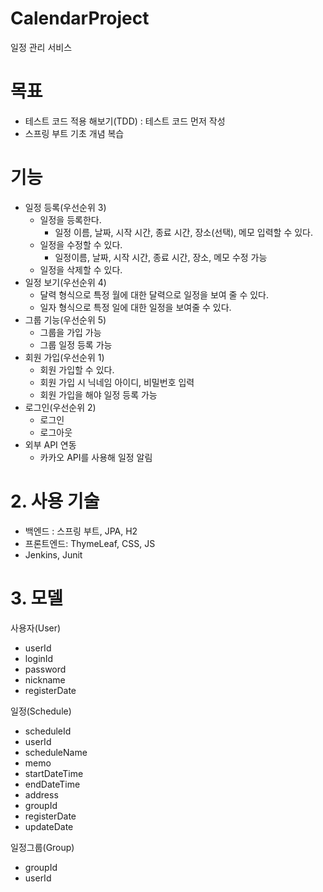 # CalendarProject

일정 관리 서비스
# 목표
- 테스트 코드 적용 해보기(TDD) : 테스트 코드 먼저 작성
- 스프링 부트 기초 개념 복습

#  기능
- 일정 등록(우선순위 3)
    - 일정을 등록한다.
        - 일정 이름, 날짜, 시작 시간, 종료 시간, 장소(선택), 메모 입력할 수 있다.
    - 일정을 수정할 수 있다.
        - 일정이름, 날짜, 시작 시간, 종료 시간, 장소, 메모 수정 가능
    - 일정을 삭제할 수 있다.
- 일정 보기(우선순위 4)
    - 달력 형식으로 특정 월에 대한 달력으로 일정을 보여 줄 수 있다.
    - 일자 형식으로 특정 일에 대한 일정을 보여줄 수 있다.
- 그룹 기능(우선순위 5)
    - 그룹을 가입 가능
    - 그룹 일정 등록 가능
- 회원 가입(우선순위 1)
    - 회원 가입할 수 있다.
    - 회원 가입 시 닉네임 아이디, 비밀번호 입력
    - 회원 가입을 해야 일정 등록 가능
- 로그인(우선순위 2)
    - 로그인
    - 로그아웃
- 외부 API 연동
  - 카카오 API를 사용해 일정 알림 

# 2. 사용 기술

- 백엔드 : 스프링 부트, JPA, H2
- 프론트엔드: ThymeLeaf, CSS, JS
- Jenkins, Junit

# 3. 모델

사용자(User)

- userId
- loginId
- password
- nickname
- registerDate

일정(Schedule)

- scheduleId
- userId
- scheduleName
- memo
- startDateTime
- endDateTime
- address
- groupId
- registerDate
- updateDate

일정그룹(Group)

- groupId
- userId
